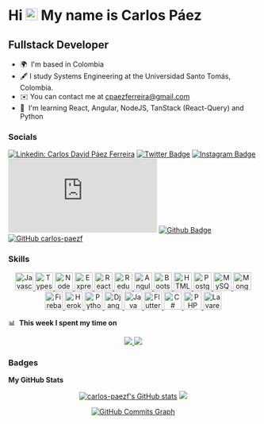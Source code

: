 Hi <img src='https://qpluspicture.oss-cn-beijing.aliyuncs.com/6LjjQA/Hi.gif' alt='Hi' width="24"/>  My name is Carlos Páez
============================

Fullstack Developer
-----------------

* 🌍  I'm based in Colombia
* 🖋️  I study Systems Engineering at the Universidad Santo Tomás, Colombia.
* ✉️  You can contact me at [cpaezferreira@gmail.com](mailto:cpaezferreira@gmail.com)
* 🧠  I'm learning React, Angular, NodeJS, TanStack (React-Query) and Python

### Socials

[![Linkedin: Carlos David Páez Ferreira](https://img.shields.io/badge/-Carlos%20David%20Páez%20Ferreira-blue?style=flat-square&logo=Linkedin&logoColor=white&link=https://www.linkedin.com/in/carlos-david-paez-ferreira/)](https://www.linkedin.com/in/carlos-david-paez-ferreira/)
[![Twitter Badge](https://img.shields.io/badge/-@CPaez02-1ca0f1?style=flat&labelColor=1ca0f1&logo=twitter&logoColor=white&link=https://twitter.com/CPaez02)](https://twitter.com/CPaez02)
[![Instagram Badge](https://img.shields.io/badge/-@carlos__paezf-purple?style=flat&logo=instagram&logoColor=white&link=https://instagram.com/carlos_paezf/)](https://instagram.com/carlos_paezf)
[![Gmail Badge](https://img.shields.io/badge/-Carlos%20Páez-c14438?style=flat&logo=Gmail&logoColor=white&link=mailto:cpaezferreira@gmail.com)](mailto:cpaezferreira@gmail.com)
[![Github Badge](https://img.shields.io/badge/-@carlos--paezf-24292e?style=flat&logo=Github&logoColor=white&link=https://github.com/carlos-paezf)](https://github.com/carlos-paezf)
[![GitHub carlos-paezf](https://img.shields.io/github/followers/carlos-paezf?label=follow&style=social)](https://github.com/carlos-paezf)
  
### Skills

<p align="center">
  <a href="https://developer.mozilla.org/en-US/docs/Web/JavaScript" target="_blank" rel="noreferrer">
    <img src="https://raw.githubusercontent.com/danielcranney/readme-generator/main/public/icons/skills/javascript-colored.svg" width="36" height="36" alt="Javascript" />
  </a>
  <a href="https://www.typescriptlang.org/" target="_blank" rel="noreferrer">
    <img src="https://raw.githubusercontent.com/danielcranney/readme-generator/main/public/icons/skills/typescript-colored.svg" width="36" height="36" alt="Typescript" />
  </a>
  <a href="https://nodejs.org/en/" target="_blank" rel="noreferrer">
    <img src="https://raw.githubusercontent.com/danielcranney/readme-generator/main/public/icons/skills/nodejs-colored.svg" width="36" height="36" alt="NodeJS" />
  </a>
  <a href="https://expressjs.com/" target="_blank" rel="noreferrer">
    <img src="https://raw.githubusercontent.com/danielcranney/readme-generator/main/public/icons/skills/express-colored.svg" width="36" height="36" alt="Express" />
  </a>
  <a href="https://reactjs.org/" target="_blank" rel="noreferrer">
    <img src="https://raw.githubusercontent.com/danielcranney/readme-generator/main/public/icons/skills/react-colored.svg" width="36" height="36" alt="React" />
  </a>
  <a href="https://redux.js.org/" target="_blank" rel="noreferrer">
    <img src="https://raw.githubusercontent.com/danielcranney/readme-generator/main/public/icons/skills/redux-colored.svg" width="36" height="36" alt="Redux" />
  </a>
  <a href="https://angular.io/" target="_blank" rel="noreferrer">
    <img src="https://raw.githubusercontent.com/danielcranney/readme-generator/main/public/icons/skills/angularjs-colored.svg" width="36" height="36" alt="Angular" />
  </a> 
  <a href="https://getbootstrap.com/" target="_blank" rel="noreferrer">
    <img src="https://raw.githubusercontent.com/danielcranney/readme-generator/main/public/icons/skills/bootstrap-colored.svg" width="36" height="36" alt="Bootstrap" />
  <a href="https://developer.mozilla.org/en-US/docs/Glossary/HTML5" target="_blank" rel="noreferrer">
    <img src="https://raw.githubusercontent.com/danielcranney/readme-generator/main/public/icons/skills/html5-colored.svg" width="36" height="36" alt="HTML5" />
  </a>
  </a>
  <a href="https://www.postgresql.org/" target="_blank" rel="noreferrer">
    <img src="https://raw.githubusercontent.com/danielcranney/readme-generator/main/public/icons/skills/postgresql-colored.svg" width="36" height="36" alt="PostgreSQL" />
  </a>
  <a href="https://www.mysql.com/" target="_blank" rel="noreferrer">
    <img src="https://raw.githubusercontent.com/danielcranney/readme-generator/main/public/icons/skills/mysql-colored.svg" width="36" height="36" alt="MySQL" />
  </a>
  <a href="https://www.mongodb.com/" target="_blank" rel="noreferrer">
    <img src="https://raw.githubusercontent.com/danielcranney/readme-generator/main/public/icons/skills/mongodb-colored.svg" width="36" height="36" alt="MongoDB" />
  </a>
  <a href="https://firebase.google.com/" target="_blank" rel="noreferrer">
    <img src="https://raw.githubusercontent.com/danielcranney/readme-generator/main/public/icons/skills/firebase-colored.svg" width="36" height="36" alt="Firebase" />
  </a>
  <a href="https://www.heroku.com/" target="_blank" rel="noreferrer">
    <img src="https://raw.githubusercontent.com/danielcranney/readme-generator/main/public/icons/skills/heroku-colored.svg" width="36" height="36" alt="Heroku" />
  </a>
  <a href="https://www.python.org/" target="_blank" rel="noreferrer">
    <img src="https://raw.githubusercontent.com/danielcranney/readme-generator/main/public/icons/skills/python-colored.svg" width="36" height="36" alt="Python" />
  </a>
  <a href="https://www.djangoproject.com/" target="_blank" rel="noreferrer">
    <img src="https://raw.githubusercontent.com/danielcranney/readme-generator/main/public/icons/skills/django-colored.svg" width="36" height="36" alt="Django" />
  </a>
  <a href="https://www.oracle.com/java/" target="_blank" rel="noreferrer">
    <img src="https://raw.githubusercontent.com/danielcranney/readme-generator/main/public/icons/skills/java-colored.svg" width="36" height="36" alt="Java" />
  </a>
  <a href="https://flutter.dev/" target="_blank" rel="noreferrer">
    <img src="https://raw.githubusercontent.com/danielcranney/readme-generator/main/public/icons/skills/flutter-colored.svg" width="36" height="36" alt="Flutter" />
  </a>
  <a href="https://docs.microsoft.com/en-us/dotnet/csharp/" target="_blank" rel="noreferrer">
    <img src="https://raw.githubusercontent.com/danielcranney/readme-generator/main/public/icons/skills/csharp-colored.svg" width="36" height="36" alt="C#" />
  </a>
  <a href="https://www.php.net/" target="_blank" rel="noreferrer">
    <img src="https://raw.githubusercontent.com/danielcranney/readme-generator/main/public/icons/skills/php-colored.svg" width="36" height="36" alt="PHP" />
  </a>
  <a href="https://laravel.com/" target="_blank" rel="noreferrer">
    <img src="https://raw.githubusercontent.com/danielcranney/readme-generator/main/public/icons/skills/laravel-colored.svg" width="36" height="36" alt="Lavarel" />
  </a>
</p>


📊 &nbsp;**This week I spent my time on**

<!--[![carlos-paezf's wakatime stats](https://github-readme-stats.vercel.app/api/wakatime?username=carlospaezf&hide_title=true&hide_border=true&langs_count=5&bg_color=00000000&text_color=777)](https://github.com/carlos-paezf/github-readme-stats)-->

<p align="center">
  <a href="https://wakatime.com">
    <img src="https://wakatime.com/share/@carlospaezf/c8e4acb7-aa34-4683-bd9b-7f04529ca424.png"/>
  </a>
  <a href="https://wakatime.com">
    <img src="https://wakatime.com/share/@carlospaezf/633dcd55-bf74-4b64-9573-206ed8ddd502.png"/>
  </a>
</p>

### Badges

<b>My GitHub Stats</b>

<p align="center">
  <a href="http://www.github.com/carlos-paezf"><img src="https://github-readme-stats.vercel.app/api?username=carlos-paezf&title_color=ff652f&icon_color=FFE400&bg_color=09131B&text_color=ffffff&border_color=0c1a25" alt="carlos-paezf's GitHub stats" /></a>
<a href="http://www.github.com/carlos-paezf"><img src="https://github-readme-streak-stats.herokuapp.com/?user=carlos-paezf&stroke=ffffff&background=09131B&ring=ff652f&fire=ff652f&currStreakNum=ffffff&currStreakLabel=ff652f&sideNums=ffffff&sideLabels=ffffff&dates=ffffff&hide_border=true" /></a>
</p>

<p align="center">
<a href="http://www.github.com/carlos-paezf"><img src="https://activity-graph.herokuapp.com/graph?username=carlos-paezf&bg_color=09131B&color=ffffff&line=ff612f&point=ff652f&area_color=1c1917&area=true&hide_border=true&custom_title=GitHub%20Commits%20Graph" alt="GitHub Commits Graph" /></a>
</p>
